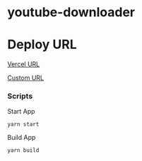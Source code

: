 # youtube-downloader

# Deploy URL

[Vercel URL](https://youtube-downloader-one.vercel.app/)

[Custom URL](https://tube.brandovidal.com/)

### Scripts

Start App

```
yarn start
```

Build App

```
yarn build
```